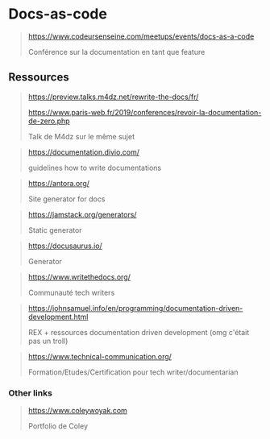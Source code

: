 # Docs-as-code

> <https://www.codeursenseine.com/meetups/events/docs-as-a-code>
> 
> Conférence sur la documentation en tant que feature

## Ressources

> <https://preview.talks.m4dz.net/rewrite-the-docs/fr/> 
> 
> <https://www.paris-web.fr/2019/conferences/revoir-la-documentation-de-zero.php>
> 
> Talk de M4dz sur le même sujet


> <https://documentation.divio.com/>
> 
> guidelines how to write documentations

> <https://antora.org/>
> 
> Site generator for docs

> <https://jamstack.org/generators/>
> 
> Static generator

> <https://docusaurus.io/>
> 
> Generator

> <https://www.writethedocs.org/>
> 
> Communauté tech writers

> <https://johnsamuel.info/en/programming/documentation-driven-development.html>
> 
> REX + ressources documentation driven development (omg c'était pas un troll)

> <https://www.technical-communication.org/>
> 
> Formation/Etudes/Certification pour tech writer/documentarian

### Other links

> <https://www.coleywoyak.com>
>
> Portfolio de Coley
